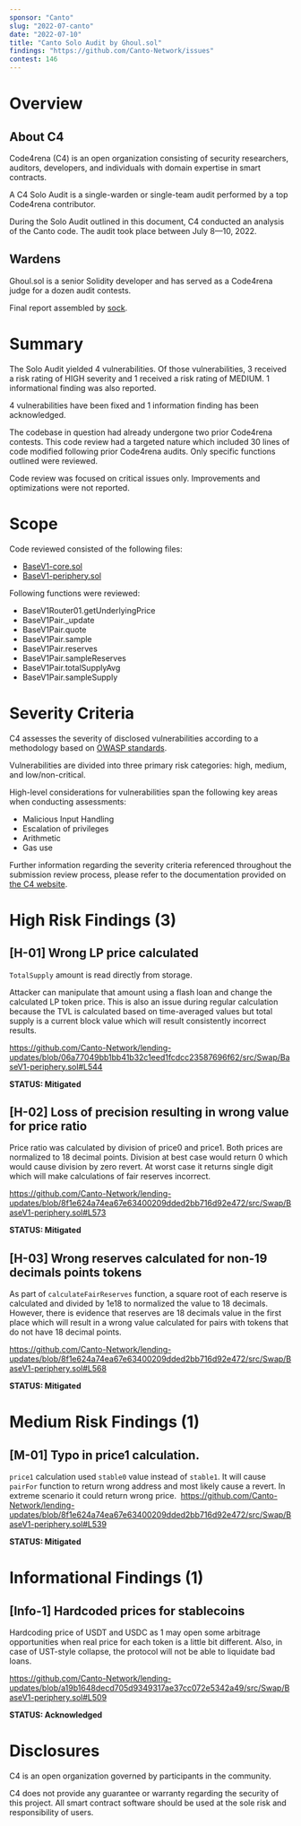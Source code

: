 ```yaml
---
sponsor: "Canto"
slug: "2022-07-canto"
date: "2022-07-10"  
title: "Canto Solo Audit by Ghoul.sol"
findings: "https://github.com/Canto-Network/issues"
contest: 146
---
```


# Overview

## About C4

Code4rena (C4) is an open organization consisting of security researchers, auditors, developers, and individuals with domain expertise in smart contracts.

A C4 Solo Audit is a single-warden or single-team audit performed by a top Code4rena contributor.

During the Solo Audit outlined in this document, C4 conducted an analysis of the Canto code. The audit took place between July 8—10, 2022.

## Wardens

Ghoul.sol is a senior Solidity developer and has served as a Code4rena judge for a dozen audit contests.

Final report assembled by [sock](https://twitter.com/sockdrawermoney).

# Summary

The Solo Audit yielded 4 vulnerabilities. Of those vulnerabilities, 3 received a risk rating of HIGH severity and 1 received a risk rating of MEDIUM. 1 informational finding was also reported. 

4 vulnerabilities have been fixed and 1 information finding has been acknowledged.

The codebase in question had already undergone two prior Code4rena contests. This code review had a targeted nature which included 30 lines of code modified following prior Code4rena audits. Only specific functions outlined were reviewed.

Code review was focused on critical issues only. Improvements and optimizations were not reported.

# Scope

Code reviewed consisted of the following files:

- [BaseV1-core.sol](https://github.com/Canto-Network/lending-updates/blob/main/src/Swap/BaseV1-core.sol)
- [BaseV1-periphery.sol](https://github.com/Canto-Network/lending-updates/blob/main/src/Swap/BaseV1-periphery.sol)

Following functions were reviewed:

- BaseV1Router01.getUnderlyingPrice
- BaseV1Pair._update
- BaseV1Pair.quote
- BaseV1Pair.sample
- BaseV1Pair.reserves
- BaseV1Pair.sampleReserves
- BaseV1Pair.totalSupplyAvg
- BaseV1Pair.sampleSupply

# Severity Criteria

C4 assesses the severity of disclosed vulnerabilities according to a methodology based on [OWASP standards](https://owasp.org/www-community/OWASP_Risk_Rating_Methodology).

Vulnerabilities are divided into three primary risk categories: high, medium, and low/non-critical.

High-level considerations for vulnerabilities span the following key areas when conducting assessments:

- Malicious Input Handling
- Escalation of privileges
- Arithmetic
- Gas use

Further information regarding the severity criteria referenced throughout the submission review process, please refer to the documentation provided on [the C4 website](https://code4rena.com).

# High Risk Findings (3)

## [H-01] Wrong LP price calculated

`TotalSupply` amount is read directly from storage. 

Attacker can manipulate that amount using a flash loan and change the calculated LP token price. This is also an issue during regular calculation because the TVL is calculated based on time-averaged values but total supply is a current block value which will result consistently incorrect results.

https://github.com/Canto-Network/lending-updates/blob/06a77049bb1bb41b32c1eed1fcdcc23587696f62/src/Swap/BaseV1-periphery.sol#L544

**STATUS: Mitigated**

## [H-02] Loss of precision resulting in wrong value for price ratio

Price ratio was calculated by division of price0 and price1. Both prices are normalized to 18 decimal points. Division at best case would return 0 which would cause division by zero revert. At worst case it returns single digit which will make calculations of fair reserves incorrect.

https://github.com/Canto-Network/lending-updates/blob/8f1e624a74ea67e63400209dded2bb716d92e472/src/Swap/BaseV1-periphery.sol#L573

**STATUS: Mitigated**

## [H-03] Wrong reserves calculated for non-19 decimals points tokens
As part of `calculateFairReserves` function, a square root of each reserve is calculated and divided by 1e18 to normalized the value to 18 decimals. However, there is evidence that reserves are 18 decimals value in the first place which will result in a wrong value calculated for pairs with tokens that do not have 18 decimal points. 

https://github.com/Canto-Network/lending-updates/blob/8f1e624a74ea67e63400209dded2bb716d92e472/src/Swap/BaseV1-periphery.sol#L568

**STATUS: Mitigated**

# Medium Risk Findings (1)

## [M-01] Typo in price1 calculation.

`price1` calculation used `stable0` value instead of `stable1`. It will cause `pairFor` function to return wrong address and most likely cause a revert. In extreme scenario it could return wrong price.
 https://github.com/Canto-Network/lending-updates/blob/8f1e624a74ea67e63400209dded2bb716d92e472/src/Swap/BaseV1-periphery.sol#L539

**STATUS: Mitigated**

# Informational Findings (1)

## [Info-1] Hardcoded prices for stablecoins

Hardcoding price of USDT and USDC as 1 may open some arbitrage opportunities when real price for each token is a little bit different. Also, in case of UST-style collapse, the protocol will not be able to liquidate bad loans.

https://github.com/Canto-Network/lending-updates/blob/a19b1648decd705d9349317ae37cc072e5342a49/src/Swap/BaseV1-periphery.sol#L509

**STATUS: Acknowledged**

# Disclosures

C4 is an open organization governed by participants in the community.

C4 does not provide any guarantee or warranty regarding the security of this project. All smart contract software should be used at the sole risk and responsibility of users.
